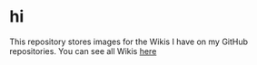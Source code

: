 # hi
This repository stores images for the Wikis I have on my GitHub repositories. You can see all Wikis [here](https://github.com/vilijur/wikiimages/wiki)
